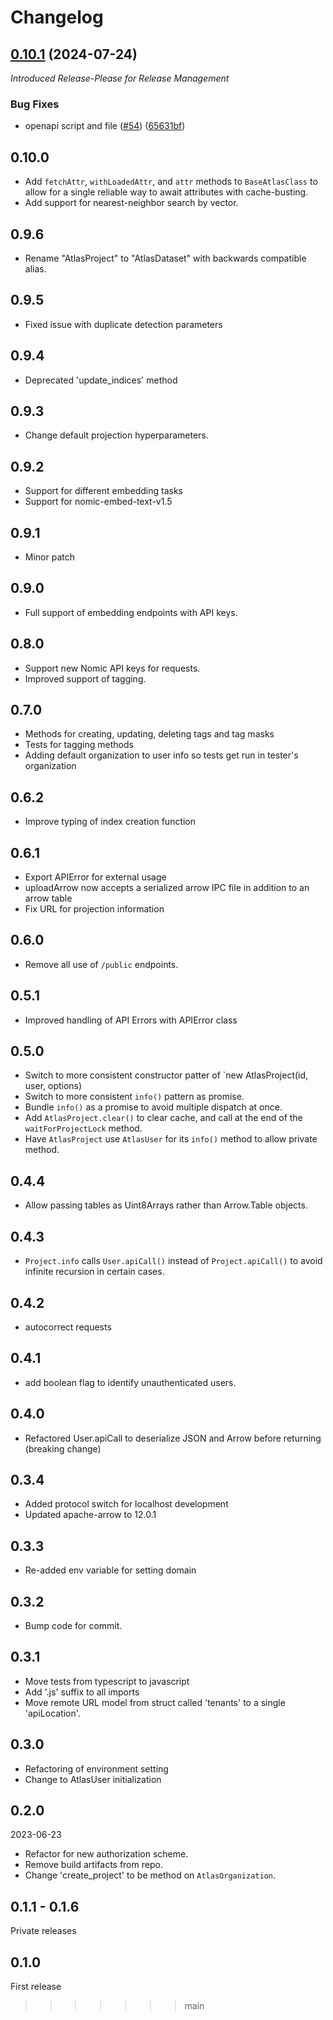 # Changelog

## [0.10.1](https://github.com/nomic-ai/ts-nomic/compare/v0.10.0...v0.10.1) (2024-07-24)

_Introduced Release-Please for Release Management_

### Bug Fixes

- openapi script and file ([#54](https://github.com/nomic-ai/ts-nomic/issues/54)) ([65631bf](https://github.com/nomic-ai/ts-nomic/commit/65631bfc6649fda0b0fd9641fa1437359e199b46))

## 0.10.0

- Add `fetchAttr`, `withLoadedAttr`, and `attr` methods to `BaseAtlasClass` to allow for a single reliable
  way to await attributes with cache-busting.
- Add support for nearest-neighbor search by vector.

## 0.9.6

- Rename "AtlasProject" to "AtlasDataset" with backwards compatible alias.

## 0.9.5

- Fixed issue with duplicate detection parameters

## 0.9.4

- Deprecated 'update_indices' method

## 0.9.3

- Change default projection hyperparameters.

## 0.9.2

- Support for different embedding tasks
- Support for nomic-embed-text-v1.5

## 0.9.1

- Minor patch

## 0.9.0

- Full support of embedding endpoints with API keys.

## 0.8.0

- Support new Nomic API keys for requests.
- Improved support of tagging.

## 0.7.0

- Methods for creating, updating, deleting tags and tag masks
- Tests for tagging methods
- Adding default organization to user info so tests get run in tester's organization

## 0.6.2

- Improve typing of index creation function

## 0.6.1

- Export APIError for external usage
- uploadArrow now accepts a serialized arrow IPC file in addition to an arrow table
- Fix URL for projection information

## 0.6.0

- Remove all use of `/public` endpoints.

## 0.5.1

- Improved handling of API Errors with APIError class

## 0.5.0

- Switch to more consistent constructor patter of `new AtlasProject(id, user, options)
- Switch to more consistent `info()` pattern as promise.
- Bundle `info()` as a promise to avoid multiple dispatch at once.
- Add `AtlasProject.clear()` to clear cache, and call at the end of the `waitForProjectLock` method.
- Have `AtlasProject` use `AtlasUser` for its `info()` method to allow private method.

## 0.4.4

- Allow passing tables as Uint8Arrays rather than Arrow.Table objects.

## 0.4.3

- `Project.info` calls `User.apiCall()` instead of `Project.apiCall()` to avoid infinite recursion in certain cases.

## 0.4.2

- autocorrect requests

## 0.4.1

- add boolean flag to identify unauthenticated users.

## 0.4.0

- Refactored User.apiCall to deserialize JSON and Arrow before returning (breaking change)

## 0.3.4

- Added protocol switch for localhost development
- Updated apache-arrow to 12.0.1

## 0.3.3

- Re-added env variable for setting domain

## 0.3.2

- Bump code for commit.

## 0.3.1

- Move tests from typescript to javascript
- Add '.js' suffix to all imports
- Move remote URL model from struct called 'tenants' to a single 'apiLocation'.

## 0.3.0

- Refactoring of environment setting
- Change to AtlasUser initialization

## 0.2.0

2023-06-23

- Refactor for new authorization scheme.
- Remove build artifacts from repo.
- Change 'create_project' to be method on `AtlasOrganization`.

## 0.1.1 - 0.1.6

Private releases

## 0.1.0

First release

> > > > > > > main
